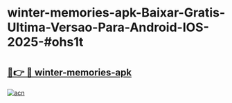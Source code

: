 # winter-memories-apk-Baixar-Gratis-Ultima-Versao-Para-Android-IOS-2025-#ohs1t

# <h2><a href="https://ainizakaria.my?title=winter-memories-apk&ref=22M">🔗👉 🔴 winter-memories-apk</a></h2>

[![acn](https://github.com/user-attachments/assets/0f9c940e-d8b0-45ae-aac7-cd30a18b3e1c)](https://ainizakaria.my?title=winter-memories-apk&ref=22M)

